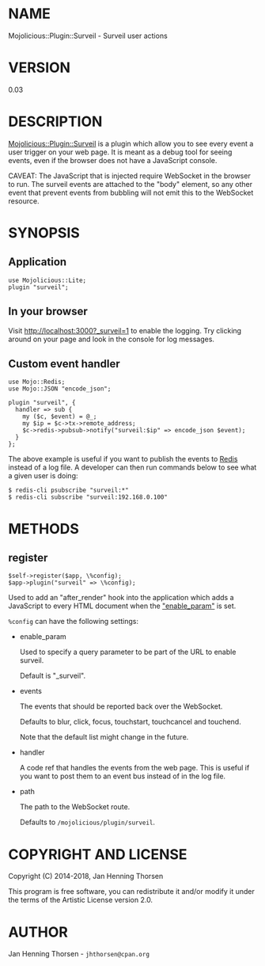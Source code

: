 # NAME

Mojolicious::Plugin::Surveil - Surveil user actions

# VERSION

0.03

# DESCRIPTION

[Mojolicious::Plugin::Surveil](https://metacpan.org/pod/Mojolicious::Plugin::Surveil) is a plugin which allow you to see every
event a user trigger on your web page. It is meant as a debug tool for
seeing events, even if the browser does not have a JavaScript console.

CAVEAT: The JavaScript that is injected require WebSocket in the browser to
run. The surveil events are attached to the "body" element, so any other event
that prevent events from bubbling will not emit this to the WebSocket
resource.

# SYNOPSIS

## Application

    use Mojolicious::Lite;
    plugin "surveil";

## In your browser

Visit [http://localhost:3000?\_surveil=1](http://localhost:3000?_surveil=1) to enable the logging. Try clicking
around on your page and look in the console for log messages.

## Custom event handler

    use Mojo::Redis;
    use Mojo::JSON "encode_json";

    plugin "surveil", {
      handler => sub {
        my ($c, $event) = @_;
        my $ip = $c->tx->remote_address;
        $c->redis->pubsub->notify("surveil:$ip" => encode_json $event);
      }
    };

The above example is useful if you want to publish the events to
[Redis](https://metacpan.org/pod/Mojo::Redis) instead of a log file. A developer can then run commands
below to see what a given user is doing:

    $ redis-cli psubscribe "surveil:*"
    $ redis-cli subscribe "surveil:192.168.0.100"

# METHODS

## register

    $self->register($app, \%config);
    $app->plugin("surveil" => \%config);

Used to add an "after\_render" hook into the application which adds a
JavaScript to every HTML document when the ["enable\_param"](#enable_param) is set.

`%config` can have the following settings:

- enable\_param

    Used to specify a query parameter to be part of the URL to enable surveil.

    Default is "\_surveil".

- events

    The events that should be reported back over the WebSocket.

    Defaults to blur, click, focus, touchstart, touchcancel and touchend.

    Note that the default list might change in the future.

- handler

    A code ref that handles the events from the web page. This is useful if you
    want to post them to an event bus instead of in the log file.

- path

    The path to the WebSocket route.

    Defaults to `/mojolicious/plugin/surveil`.

# COPYRIGHT AND LICENSE

Copyright (C) 2014-2018, Jan Henning Thorsen

This program is free software, you can redistribute it and/or modify it under
the terms of the Artistic License version 2.0.

# AUTHOR

Jan Henning Thorsen - `jhthorsen@cpan.org`
